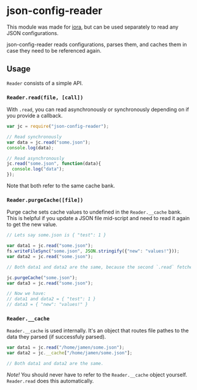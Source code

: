 # json-config-reader
This module was made for [iora](https://github.com/iora/iora), but can be used separately to read any JSON configurations.

json-config-reader reads configurations, parses them, and caches them in case they need to be referenced again.

## Usage

`Reader` consists of a simple API.

### `Reader.read(file, [call])`
With `.read`, you can read asynchronously or synchronously depending on if you provide a callback.
```javascript
var jc = require("json-config-reader");

// Read synchronously
var data = jc.read("some.json");
console.log(data);

// Read asynchronously
jc.read("some.json", function(data){
  console.log("data");
});
```

Note that both refer to the same cache bank.

### `Reader.purgeCache([file])`
Purge cache sets cache values to undefined in the `Reader.__cache` bank.  This is helpful if you update a JSON file mid-script and need to read it again to get the new value.

```javascript
// Lets say some.json is { "test": 1 }

var data1 = jc.read("some.json");
fs.writeFileSync("some.json", JSON.stringify({"new": "values!"}));
var data2 = jc.read("some.json");

// Both data1 and data2 are the same, because the second `.read` fetched from the cache.

jc.purgeCache("some.json");
var data3 = jc.read("some.json");

// Now we have:
// data1 and data2 = { "test": 1 }
// data3 = { "new": "values!" }

```

### `Reader.__cache`

`Reader.__cache` is used internally.  It's an object that routes file pathes to the data they parsed (if successfuly parsed).

```javascript
var data1 = jc.read("/home/jamen/some.json");
var data2 = jc.__cache["/home/jamen/some.json"];

// Both data1 and data2 are the same.
```

*Note!* You should never have to refer to the `Reader.__cache` object yourself.  `Reader.read` does this automatically.
